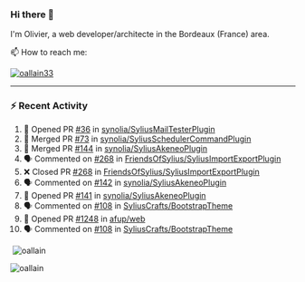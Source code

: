 ### Hi there 👋

I'm Olivier, a web developer/architecte in the Bordeaux (France) area.

📫 How to reach me:

<p> <a href="https://twitter.com/oallain33" target="blank"><img src="https://img.shields.io/twitter/follow/oallain33?logo=twitter&style=for-the-badge" alt="oallain33" /></a> </p>

---

### :zap: Recent Activity

<!--START_SECTION:activity-->
1. 💪 Opened PR [#36](https://github.com/synolia/SyliusMailTesterPlugin/pull/36) in [synolia/SyliusMailTesterPlugin](https://github.com/synolia/SyliusMailTesterPlugin)
2. 🎉 Merged PR [#73](https://github.com/synolia/SyliusSchedulerCommandPlugin/pull/73) in [synolia/SyliusSchedulerCommandPlugin](https://github.com/synolia/SyliusSchedulerCommandPlugin)
3. 🎉 Merged PR [#144](https://github.com/synolia/SyliusAkeneoPlugin/pull/144) in [synolia/SyliusAkeneoPlugin](https://github.com/synolia/SyliusAkeneoPlugin)
4. 🗣 Commented on [#268](https://github.com/FriendsOfSylius/SyliusImportExportPlugin/issues/268) in [FriendsOfSylius/SyliusImportExportPlugin](https://github.com/FriendsOfSylius/SyliusImportExportPlugin)
5. ❌ Closed PR [#268](https://github.com/FriendsOfSylius/SyliusImportExportPlugin/pull/268) in [FriendsOfSylius/SyliusImportExportPlugin](https://github.com/FriendsOfSylius/SyliusImportExportPlugin)
6. 🗣 Commented on [#142](https://github.com/synolia/SyliusAkeneoPlugin/issues/142) in [synolia/SyliusAkeneoPlugin](https://github.com/synolia/SyliusAkeneoPlugin)
7. 💪 Opened PR [#141](https://github.com/synolia/SyliusAkeneoPlugin/pull/141) in [synolia/SyliusAkeneoPlugin](https://github.com/synolia/SyliusAkeneoPlugin)
8. 🗣 Commented on [#108](https://github.com/SyliusCrafts/BootstrapTheme/issues/108) in [SyliusCrafts/BootstrapTheme](https://github.com/SyliusCrafts/BootstrapTheme)
9. 💪 Opened PR [#1248](https://github.com/afup/web/pull/1248) in [afup/web](https://github.com/afup/web)
10. 🗣 Commented on [#108](https://github.com/SyliusCrafts/BootstrapTheme/issues/108) in [SyliusCrafts/BootstrapTheme](https://github.com/SyliusCrafts/BootstrapTheme)
<!--END_SECTION:activity-->

<p>&nbsp;<img align="center" src="https://github-readme-stats.vercel.app/api?username=oallain&show_icons=true&locale=en" alt="oallain" /></p>

<p><img align="center" src="https://github-readme-streak-stats.herokuapp.com/?user=oallain&" alt="oallain" /></p>

